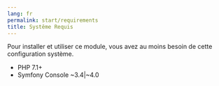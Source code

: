 ```yaml
---
lang: fr
permalink: start/requirements
title: Systême Requis
---
```


Pour installer et utiliser ce module, vous avez au moins besoin de cette configuration système.

* PHP 7.1+
* Symfony Console ~3.4|~4.0
